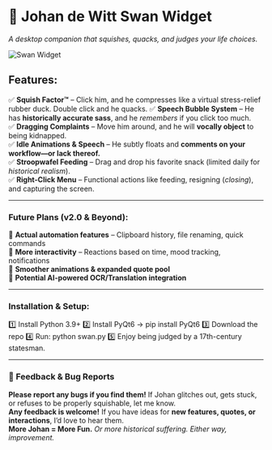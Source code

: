 
# 🦢 **Johan de Witt Swan Widget**  
*A desktop companion that squishes, quacks, and judges your life choices.*  

![Swan Widget](assets/swanwidget.jpg)

## **Features:**  
✅ **Squish Factor™** – Click him, and he compresses like a virtual stress-relief rubber duck. Double click and he quacks.
✅ **Speech Bubble System** – He has **historically accurate sass**, and he *remembers* if you click too much.  
✅ **Dragging Complaints** – Move him around, and he will **vocally object** to being kidnapped.  
✅ **Idle Animations & Speech** – He subtly floats and **comments on your workflow—or lack thereof.**  
✅ **Stroopwafel Feeding** – Drag and drop his favorite snack (limited daily for *historical realism*).   
✅ **Right-Click Menu** – Functional actions like feeding, resigning (*closing*), and capturing the screen.  

---

### **Future Plans (v2.0 & Beyond):**  
🚀 **Actual automation features** – Clipboard history, file renaming, quick commands  
🚀 **More interactivity** – Reactions based on time, mood tracking, notifications  
🚀 **Smoother animations & expanded quote pool**  
🚀 **Potential AI-powered OCR/Translation integration**  

---

### **Installation & Setup:**  
1️⃣ Install Python 3.9+
2️⃣ Install PyQt6 → pip install PyQt6
3️⃣ Download the repo
4️⃣ Run: python swan.py
5️⃣ Enjoy being judged by a 17th-century statesman.

---

### **📢 Feedback & Bug Reports**  
**Please report any bugs if you find them!** If Johan glitches out, gets stuck, or refuses to be properly squishable, let me know.  
**Any feedback is welcome!** If you have ideas for **new features, quotes, or interactions**, I’d love to hear them.  
**More Johan = More Fun.** *Or more historical suffering. Either way, improvement.*  


